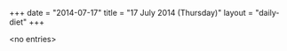 +++
date = "2014-07-17"
title = "17 July 2014 (Thursday)"
layout = "daily-diet"
+++


\<no entries\>
